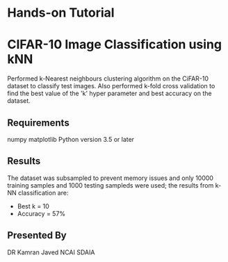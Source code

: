 # **Hands-on Tutorial**

# **CIFAR-10 Image Classification using kNN**

Performed k-Nearest neighbours clustering algorithm on the CiFAR-10 dataset to classify test images. Also performed k-fold cross validation to find the best value of the 'k' hyper parameter and best accuracy on the dataset.

## **Requirements**
numpy
matplotlib
Python version 3.5 or later 


## **Results**
The dataset was subsampled to prevent memory issues and only 10000 training samples and 1000 testing sampleds were used; the results from k-NN classification are:
- Best k = 10 
- Accuracy = 57%


## **Presented By**

DR Kamran Javed
NCAI
SDAIA
